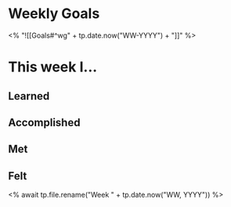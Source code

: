 # Weekly Goals
<% "![[Goals#^wg" + tp.date.now("WW-YYYY") + "]]" %>

# This week I...

## Learned

## Accomplished

## Met

## Felt

<% await tp.file.rename("Week " + tp.date.now("WW, YYYY")) %>